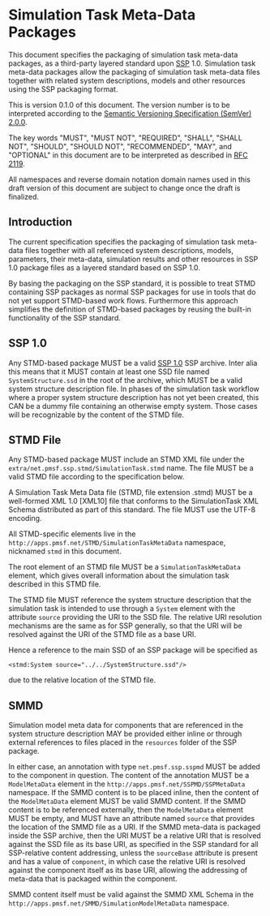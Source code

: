 # Simulation Task Meta-Data Packages

This document specifies the packaging of simulation task meta-data
packages, as a third-party layered standard upon [SSP][] 1.0.  Simulation task
meta-data packages allow the packaging of simulation task meta-data
files together with related system descriptions, models and other
resources using the SSP packaging format.

This is version 0.1.0 of this document. The version number is
to be interpreted according to the [Semantic Versioning Specification
(SemVer) 2.0.0][SemVer2.0.0].

The key words "MUST", "MUST NOT", "REQUIRED", "SHALL", "SHALL NOT",
"SHOULD", "SHOULD NOT", "RECOMMENDED",  "MAY", and "OPTIONAL" in this
document are to be interpreted as described in [RFC 2119][].

All namespaces and reverse domain notation domain names used in this
draft version of this document are subject to change once the draft
is finalized.

[SSP]: https://ssp-standard.org/
[SemVer2.0.0]: http://semver.org/spec/v2.0.0.html
[RFC 2119]: https://www.ietf.org/rfc/rfc2119.txt

## Introduction

The current specification specifies the packaging of simulation task
meta-data files together with all referenced system descriptions,
models, parameters, their meta-data, simulation results and other
resources in SSP 1.0 package files as a layered standard based on SSP
1.0.

By basing the packaging on the SSP standard, it is possible to treat
STMD containing SSP packages as normal SSP packages for use in tools
that do not yet support STMD-based work flows. Furthermore this
approach simplifies the definition of STMD-based packages by reusing
the built-in functionality of the SSP standard.

## SSP 1.0

Any STMD-based package MUST be a valid [SSP 1.0][SSP10] SSP archive.
Inter alia this means that it MUST contain at least one SSD file named
`SystemStructure.ssd` in the root of the archive, which MUST be a valid
system structure description file. In phases of the simulation task
workflow where a proper system structure description has not yet been
created, this CAN be a dummy file containing an otherwise empty system.
Those cases will be recognizable by the content of the STMD file.

[SSP10]: https://ssp-standard.org/publications/SSP10/SystemStructureAndParameterization10.pdf

## STMD File

Any STMD-based package MUST include an STMD XML file under the
`extra/net.pmsf.ssp.stmd/SimulationTask.stmd` name. The file MUST be
a valid STMD file according to the specification below.

A Simulation Task Meta Data file (STMD, file extension .stmd) MUST be a
well-formed XML 1.0 [XML10] file that conforms to the SimulationTask XML
Schema distributed as part of this standard.  The file MUST use the
UTF-8 encoding.

All STMD-specific elements live in the `http://apps.pmsf.net/STMD/SimulationTaskMetaData`
namespace, nicknamed `stmd` in this document.

The root element of an STMD file MUST be a `SimulationTaskMetaData` element,
which gives overall information about the simulation task described in
this STMD file.

The STMD file MUST reference the system structure description that the
simulation task is intended to use through a `System` element with the
attribute `source` providing the URI to the SSD file. The relative URI
resolution mechanisms are the same as for SSP generally, so that the
URI will be resolved against the URI of the STMD file as a base URI.

Hence a reference to the main SSD of an SSP package will be specified
as

`<stmd:System source="../../SystemStructure.ssd"/>`

due to the relative location of the STMD file.

## SMMD

Simulation model meta data for components that are referenced in the
system structure description MAY be provided either inline or through
external references to files placed in the `resources` folder of the
SSP package.

In either case, an annotation with type `net.pmsf.ssp.sspmd` MUST be
added to the component in question. The content of the annotation
MUST be a `ModelMetaData` element in the `http://apps.pmsf.net/SSPMD/SSPMetaData`
namespace.  If the SMMD content is to be placed inline, then the
content of the `ModelMetaData` element MUST be valid SMMD content.  If the
SMMD content is to be referenced externally, then the `ModelMetaData` element
MUST be empty, and MUST have an attribute named `source` that provides
the location of the SMMD file as a URI.  If the SMMD meta-data is
packaged inside the SSP archive, then the URI MUST be a relative URI
that is resolved against the SSD file as its base URI, as specified
in the SSP standard for all SSP-relative content addressing, unless the
`sourceBase` attribute is present and has a value of `component`, in which
case the relative URI is resolved against the component itself as its base URI,
allowing the addressing of meta-data that is packaged within the component.

SMMD content itself must be valid against the SMMD XML Schema in the
`http://apps.pmsf.net/SMMD/SimulationModelMetaData` namespace.
